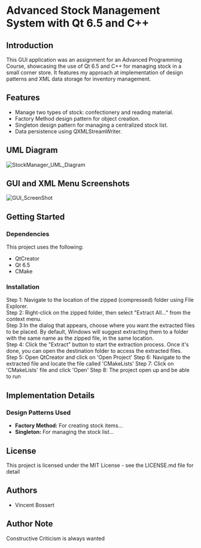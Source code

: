 
# Advanced Stock Management System with Qt 6.5 and C++

## Introduction
This GUI application was an assignment for an Advanced Programming Course, showcasing the use of Qt 6.5 and C++ for managing stock in a small corner store. It features my approach at implementation of design patterns and XML data storage for inventory management.

## Features
- Manage two types of stock: confectionery and reading material.
- Factory Method design pattern for object creation.
- Singleton design pattern for managing a centralized stock list.
- Data persistence using QXMLStreamWriter.

## UML Diagram
![StockManager_UML_Diagram](https://github.com/VinceMKB/Qt-Corner-Store-Stock-Manager/assets/155303838/be1eaf6d-c9af-44ac-b484-778f52d9bd04)

## GUI and XML Menu Screenshots
![GUI_ScreenShot](https://github.com/VinceMKB/Qt-Corner-Store-Stock-Manager/assets/155303838/0973b15e-95e2-4292-9c03-39d3339944fe)

## Getting Started
### Dependencies
This project uses the following:
- QtCreator
- Qt 6.5
- CMake
### Installation
Step 1: Navigate to the location of the zipped (compressed) folder using File Explorer.  
Step 2: Right-click on the zipped folder, then select "Extract All..." from the context menu.  
Step 3:In the dialog that appears, choose where you want the extracted files to be placed. By default, Windows will suggest extracting them to a folder with the same name as the zipped file, in the same location.  
Step 4: Click the "Extract" button to start the extraction process. Once it's done, you can open the destination folder to access the extracted files.
Step 5: Open QtCreator and click on 'Open Project'
Step 6: Navigate to the extracted file and locate the file called 'CMakeLists'
Step 7: Click on 'CMakeLists' file and click 'Open'
Step 8: The project open up and be able to run

## Implementation Details
### Design Patterns Used
- **Factory Method:** For creating stock items...
- **Singleton:** For managing the stock list...

## License
This project is licensed under the MIT License - see the LICENSE.md file for detail

## Authors
- Vincent Bossert

## Author Note
Constructive Criticism is always wanted




